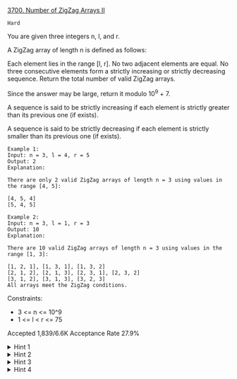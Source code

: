 [3700. Number of ZigZag Arrays II](https://leetcode.com/problems/number-of-zigzag-arrays-ii/)

`Hard`

You are given three integers n, l, and r.

A ZigZag array of length n is defined as follows:

Each element lies in the range [l, r].
No two adjacent elements are equal.
No three consecutive elements form a strictly increasing or strictly decreasing sequence.
Return the total number of valid ZigZag arrays.

Since the answer may be large, return it modulo $10^9$ + 7.

A sequence is said to be strictly increasing if each element is strictly greater than its previous one (if exists).

A sequence is said to be strictly decreasing if each element is strictly smaller than its previous one (if exists).

```
Example 1:
Input: n = 3, l = 4, r = 5
Output: 2
Explanation:

There are only 2 valid ZigZag arrays of length n = 3 using values in the range [4, 5]:

[4, 5, 4]
[5, 4, 5]

Example 2:
Input: n = 3, l = 1, r = 3
Output: 10
Explanation:

​​​​​​​There are 10 valid ZigZag arrays of length n = 3 using values in the range [1, 3]:

[1, 2, 1], [1, 3, 1], [1, 3, 2]
[2, 1, 2], [2, 1, 3], [2, 3, 1], [2, 3, 2]
[3, 1, 2], [3, 1, 3], [3, 2, 3]
All arrays meet the ZigZag conditions.
```

Constraints:

- 3 <= n <= 10^9
- 1 <= l < r <= 75​​​​​​​
 

Accepted
1,839/6.6K
Acceptance Rate
27.9%

<details>
<summary>Hint 1</summary>

Use matrix exponentiation

</details>
<details>
<summary>Hint 2</summary>

Encode states in a vector of length 2*m where m = r - l + 1: first m entries = "next compare = down" for values, next m = "next compare = up".

</details>
<details>
<summary>Hint 3</summary>

Build a transition matrix T (size 2*m × 2*m): from an up,x state go to down,y for every y > x, and from down,x go to up,y for every y < x.

</details>
<details>
<summary>Hint 4</summary>

Use fast matrix exponentiation to compute T^(n-1), apply it to the initial vector (ones in the block for starting up and separately for starting down), sum final entries, and add both results (for n=1 return m).

</details>
